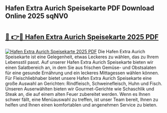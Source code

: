 ## Hafen Extra Aurich Speisekarte PDF Download Online 2025 sqNV0

# <h2><a href="http://gc68z8f.nevu.top/?p=Hafen+Extra+Aurich+Speisekarte">🔗 👉🔴 Hafen Extra Aurich Speisekarte 2025 PDF</a></h2>

[![Hafen Extra Aurich Speisekarte 2025 PDF](https://i.imgur.com/dBaPXMq.png)](http://gc68z8f.nevu.top/?p=Hafen+Extra+Aurich+Speisekarte)
Die Hafen Extra Aurich Speisekarte ist eine Gelegenheit, etwas Leckeres zu wählen, das zu Ihrem Lebensstil passt. Auf unserer Hafen Extra Aurich Speisekarte bieten wir einen Salatbereich an, in dem Sie aus frischen Gemüse- und Obstsalaten für eine gesunde Ernährung und ein leckeres Mittagessen wählen können. Für Fleischliebhaber bietet unsere Hafen Extra Aurich Speisekarte eine große Auswahl an Gerichten: Rindfleisch, Schweinefleisch, Huhn und Fisch. Unseren Auserwählten bieten wir Gourmet-Gerichte wie Schaschlik und Steak an, die auf einem alten Feuer zubereitet werden. Wenn es Ihnen schwer fällt, eine Menüauswahl zu treffen, ist unser Team bereit, Ihnen zu helfen und Ihnen einen komfortablen und angenehmen Service zu bieten.

